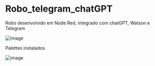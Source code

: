 # Robo_telegram_chatGPT
Robo desenvolvido em Node Red, integrado com chatGPT, Watson e Telegram

![image](https://github.com/murilLost/Robo_telegram_chatGPT/assets/63795081/52a15fb5-af91-4b54-af12-cbfb6887a93b)

Palettes instalados

![image](https://github.com/murilLost/Robo_telegram_chatGPT/assets/63795081/a06c580b-80a3-42a1-8b31-e6be3aa27207)
